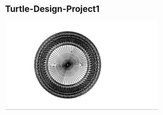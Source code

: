 # Turtle-Design-Project1

<img src="https://github.com/mingjieli0/Turtle-Design-Project1/blob/master/Capture.PNG">
